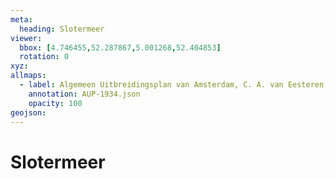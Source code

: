 ```yaml
---
meta:
  heading: Slotermeer
viewer:
  bbox: [4.746455,52.287867,5.001268,52.404853]
  rotation: 0
xyz:
allmaps:
  - label: Algemeen Uitbreidingsplan van Amsterdam, C. A. van Eesteren, 1934. Scale 1:12,500. Stadsarchief Amsterdam. Published by the Public Works Department and its legal successors, 1934
    annotation: AUP-1934.json
    opacity: 100
geojson:
---
```

# Slotermeer

